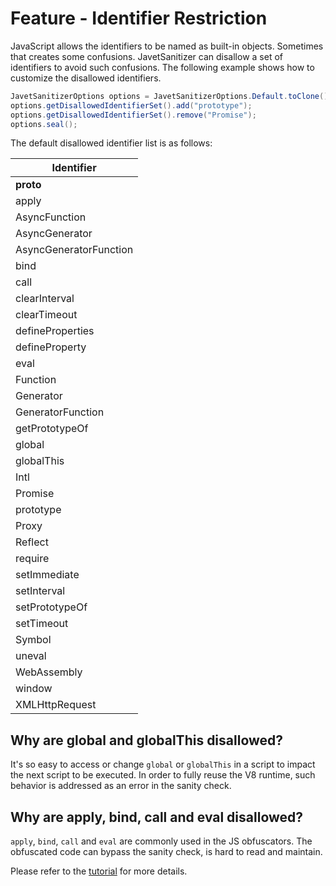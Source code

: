 # Feature - Identifier Restriction

JavaScript allows the identifiers to be named as built-in objects. Sometimes that creates some confusions. JavetSanitizer can disallow a set of identifiers to avoid such confusions. The following example shows how to customize the disallowed identifiers.

```java
JavetSanitizerOptions options = JavetSanitizerOptions.Default.toClone();
options.getDisallowedIdentifierSet().add("prototype");
options.getDisallowedIdentifierSet().remove("Promise");
options.seal();
```

The default disallowed identifier list is as follows:

| Identifier             |
|------------------------|
| __proto__              |
| apply                  |
| AsyncFunction          |
| AsyncGenerator         |
| AsyncGeneratorFunction |
| bind                   |
| call                   |
| clearInterval          |
| clearTimeout           |
| defineProperties       |
| defineProperty         |
| eval                   |
| Function               |
| Generator              |
| GeneratorFunction      |
| getPrototypeOf         |
| global                 |
| globalThis             |
| Intl                   |
| Promise                |
| prototype              |
| Proxy                  |
| Reflect                |
| require                |
| setImmediate           |
| setInterval            |
| setPrototypeOf         |
| setTimeout             |
| Symbol                 |
| uneval                 |
| WebAssembly            |
| window                 |
| XMLHttpRequest         |

## Why are global and globalThis disallowed?

It's so easy to access or change `global` or `globalThis` in a script to impact the next script to be executed. In order to fully reuse the V8 runtime, such behavior is addressed as an error in the sanity check.

## Why are apply, bind, call and eval disallowed?

`apply`, `bind`, `call` and `eval` are commonly used in the JS obfuscators. The obfuscated code can bypass the sanity check, is hard to read and maintain.

Please refer to the [tutorial](../tutorials/tutorial_sanitizer_07_identifier_restriction.md) for more details.
